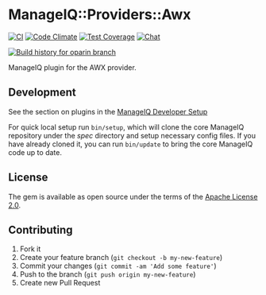 # ManageIQ::Providers::Awx

[![CI](https://github.com/ManageIQ/manageiq-providers-awx/actions/workflows/ci.yaml/badge.svg?branch=oparin)](https://github.com/ManageIQ/manageiq-providers-awx/actions/workflows/ci.yaml)
[![Code Climate](https://codeclimate.com/github/ManageIQ/manageiq-providers-awx.svg)](https://codeclimate.com/github/ManageIQ/manageiq-providers-awx)
[![Test Coverage](https://codeclimate.com/github/ManageIQ/manageiq-providers-awx/badges/coverage.svg)](https://codeclimate.com/github/ManageIQ/manageiq-providers-awx/coverage)
[![Chat](https://badges.gitter.im/Join%20Chat.svg)](https://gitter.im/ManageIQ/manageiq-providers-ansible_tower?utm_source=badge&utm_medium=badge&utm_campaign=pr-badge&utm_content=badge)

[![Build history for oparin branch](https://buildstats.info/github/chart/ManageIQ/manageiq-providers-awx?branch=oparin&buildCount=50&includeBuildsFromPullRequest=false&showstats=false)](https://github.com/ManageIQ/manageiq-providers-awx/actions?query=branch%3Amaster)

ManageIQ plugin for the AWX provider.

## Development

See the section on plugins in the [ManageIQ Developer Setup](http://manageiq.org/docs/guides/developer_setup/plugins)

For quick local setup run `bin/setup`, which will clone the core ManageIQ repository under the *spec* directory and setup necessary config files. If you have already cloned it, you can run `bin/update` to bring the core ManageIQ code up to date.

## License

The gem is available as open source under the terms of the [Apache License 2.0](http://www.apache.org/licenses/LICENSE-2.0).

## Contributing

1. Fork it
2. Create your feature branch (`git checkout -b my-new-feature`)
3. Commit your changes (`git commit -am 'Add some feature'`)
4. Push to the branch (`git push origin my-new-feature`)
5. Create new Pull Request

